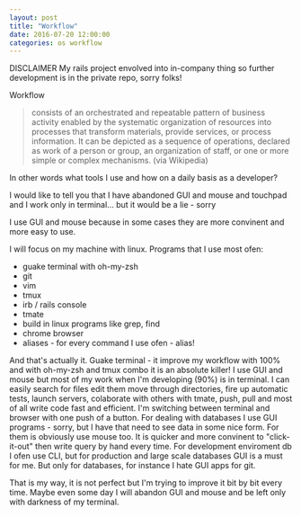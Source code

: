 ```yaml
---
layout: post
title: "Workflow"
date: 2016-07-20 12:00:00
categories: os workflow
---
```


DISCLAIMER
My rails project envolved into in-company thing so further development is
in the private repo, sorry folks!

Workflow

> consists of an orchestrated and repeatable pattern of business activity
> enabled by the systematic organization of resources into processes that
> transform materials, provide services, or process information.
> It can be depicted as a sequence of operations, declared as work of a person
> or group, an organization of staff, or one or more simple or
> complex mechanisms.
(via Wikipedia)

In other words what tools I use and how on a daily basis as a developer?

I would like to tell you that I have abandoned GUI and mouse and touchpad
and I work only in terminal... but it would be a lie - sorry

I use GUI and mouse because in some cases they are more convinent and more
easy to use.

I will focus on my machine with linux. Programs that I use most ofen:

- guake terminal with oh-my-zsh
- git
- vim
- tmux
- irb / rails console
- tmate
- build in linux programs like grep, find
- chrome browser
- aliases - for every command I use ofen - alias!

And that's actually it.
Guake terminal - it improve my workflow with 100% and with oh-my-zsh and tmux combo
it is an absolute killer!
I use GUI and mouse but most of my work when I'm developing (90%) is in terminal.
I can easily search for files edit them move through directories, fire up
automatic tests, launch servers, colaborate with others with tmate, push, pull
and most of all write code fast and efficient. I'm switching between terminal and
browser with one push of a button.
For dealing with databases I use GUI programs - sorry, but I have that need to
see data in some nice form. For them is obviously use mouse too. It is quicker
and more convinent to "click-it-out" then write query by hand every time.
For development enviroment db I ofen use CLI, but for production and large scale
databases GUI is a must for me.
But only for databases, for instance I hate GUI apps for git.

That is my way, it is not perfect but I'm trying to improve it bit by bit every time.
Maybe even some day I will abandon GUI and mouse and be left only with darkness of
my terminal.
